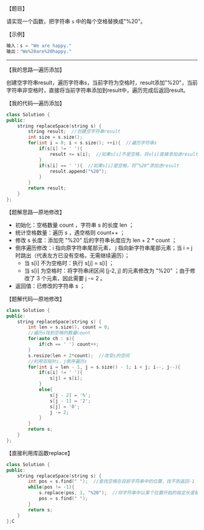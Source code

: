 【题目】

请实现一个函数，把字符串 `s` 中的每个空格替换成"%20"。

【示例】

```c++
输入：s = "We are happy."
输出："We%20are%20happy."
```

---

【我的思路—遍历添加】

创建空字符串result，遍历字符串s，当前字符为空格时，result添加"%20"，当前字符串非空格时，直接将当前字符串添加到result中，遍历完成后返回result。

【我的代码—遍历添加】

```c++
class Solution {
public:
    string replaceSpace(string s) {
        string result;  //创建空字符串result
        int size = s.size();
        for(int i = 0; i < s.size(); ++i){  //遍历字符串s
            if(s[i] != ' '){
                result += s[i];  //如果s[i]不是空格，将s[i]直接添加进result中
            }
            if(s[i] == ' '){  //如果s[i]是空格，将”%20“添加进result
                result.append("%20");
            }
        }
        return result;
    }
};
```

【题解思路—原地修改】

* 初始化：空格数量 count ，字符串 s 的长度 len ；
* 统计空格数量：遍历 s ，遇空格则 count++ ；
* 修改 s 长度：添加完 "%20" 后的字符串长度应为 len + 2 * count ；
* 倒序遍历修改：i 指向原字符串尾部元素， j 指向新字符串尾部元素；当 i = j 时跳出（代表左方已没有空格，无需继续遍历）；
  * 当 s[i] 不为空格时：执行 s[j] = s[i] ；
  * 当 s[i] 为空格时：将字符串闭区间 [j-2, j] 的元素修改为 "%20" ；由于修改了 3 个元素，因此需要 j -= 2 。
* 返回值：已修改的字符串 s ；

【题解代码—原地修改】

```c++
class Solution {
public:
    string replaceSpace(string s) {
        int len = s.size(), count = 0;
        //遍历s找到空格的数量count
        for(auto ch : s){
            if(ch == ' ') count++;
        }
        s.resize(len + 2*count);  //改变s的空间
        //利用双指针i，j倒序遍历s
        for(int i = len - 1, j = s.size() - 1; i < j; i--, j--){
            if(s[i] != ' '){
                s[j] = s[i];
            }
            else{
                s[j - 2] = '%';
                s[j - 1] = '2';
                s[j] = '0';
                j -= 2;
            }
        }
        return s;
    }
};
```

【直接利用库函数replace】

```c++
class Solution {
public:
    string replaceSpace(string s) {
        int pos = s.find(" ");  //查找空格在目前字符串中的位置，找不到返回-1
        while(pos != -1){
            s.replace(pos, 1, "%20");  //将字符串中以某个位置开始的指定长度替换为目前字符串
            pos = s.find(" ");
        }
        return s;
    }
};C
```

